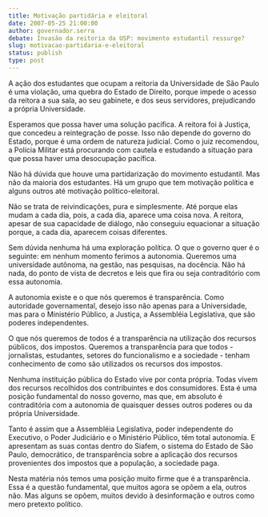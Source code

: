 ```yaml
---
title: Motivação partidária e eleitoral
date: 2007-05-25 21:00:00
author: governador.serra
debate: Invasão da reitoria da USP: movimento estudantil ressurge?
slug: motivacao-partidaria-e-eleitoral
status: publish 
type: post
---
```


  
A ação dos estudantes que ocupam a reitoria da Universidade de São Paulo é uma violação, uma quebra do Estado de Direito, porque impede o acesso da reitora a sua sala, ao seu gabinete, e dos seus servidores, prejudicando a própria Universidade.  
  
Esperamos que possa haver uma solução pacífica. A reitora foi à Justiça, que concedeu a reintegração de posse. Isso não depende do governo do Estado, porque é uma ordem de natureza judicial. Como o juiz recomendou, a Polícia Militar está procurando com cautela e estudando a situação para que possa haver uma desocupação pacífica.  
  
Não há dúvida que houve uma partidarização do movimento estudantil. Mas não da maioria dos estudantes. Há um grupo que tem motivação política e alguns outros até motivação político-eleitoral.   
  
Não se trata de reivindicações, pura e simplesmente. Até porque elas mudam a cada dia, pois, a cada dia, aparece uma coisa nova. A reitora, apesar de sua capacidade de diálogo, não conseguiu equacionar a situação porque, a cada dia, aparecem coisas diferentes.  
  
Sem dúvida nenhuma há uma exploração política. O que o governo quer é o seguinte: em nenhum momento ferimos a autonomia. Queremos uma universidade autônoma, na gestão, nas pesquisas, na docência. Não há nada, do ponto de vista de decretos e leis que fira ou seja contraditório com essa autonomia.  
  
A autonomia existe e o que nós queremos é transparência. Como autoridade governamental, desejo isso não apenas para a Universidade, mas para o Ministério Público, a Justiça, a Assembléia Legislativa, que são poderes independentes.  
  
O que nós queremos de todos é a transparência na utilização dos recursos públicos, dos impostos. Queremos a transparência para que todos - jornalistas, estudantes, setores do funcionalismo e a sociedade - tenham conhecimento de como são utilizados os recursos dos impostos.  
  
Nenhuma instituição pública do Estado vive por conta própria. Todas vivem dos recursos recolhidos dos contribuintes e dos consumidores. Esta é uma posição fundamental do nosso governo, mas que, em absoluto é contraditória com a autonomia de quaisquer desses outros poderes ou da própria Universidade.   
  
Tanto é assim que a Assembléia Legislativa, poder independente do Executivo, o Poder Judiciário e o Ministério Público, têm total autonomia. E apresentam as suas contas dentro do Siafem, o sistema do Estado de São Paulo, democrático, de transparência sobre a aplicação dos recursos provenientes dos impostos que a população, a sociedade paga.  
  
Nesta matéria nós temos uma posição muito firme que é a transparência. Essa é a questão fundamental, que muitos agora se opõem a ela, outros não. Mas alguns se opõem, muitos devido à desinformação e outros como mero pretexto político.
